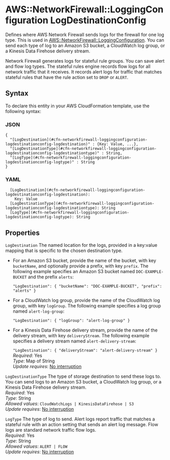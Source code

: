 # AWS::NetworkFirewall::LoggingConfiguration LogDestinationConfig<a name="aws-properties-networkfirewall-loggingconfiguration-logdestinationconfig"></a>

Defines where AWS Network Firewall sends logs for the firewall for one log type\. This is used in [AWS::NetworkFirewall::LoggingConfiguration](aws-resource-networkfirewall-loggingconfiguration.md)\. You can send each type of log to an Amazon S3 bucket, a CloudWatch log group, or a Kinesis Data Firehose delivery stream\.

Network Firewall generates logs for stateful rule groups\. You can save alert and flow log types\. The stateful rules engine records flow logs for all network traffic that it receives\. It records alert logs for traffic that matches stateful rules that have the rule action set to `DROP` or `ALERT`\. 

## Syntax<a name="aws-properties-networkfirewall-loggingconfiguration-logdestinationconfig-syntax"></a>

To declare this entity in your AWS CloudFormation template, use the following syntax:

### JSON<a name="aws-properties-networkfirewall-loggingconfiguration-logdestinationconfig-syntax.json"></a>

```
{
  "[LogDestination](#cfn-networkfirewall-loggingconfiguration-logdestinationconfig-logdestination)" : {Key: Value, ...},
  "[LogDestinationType](#cfn-networkfirewall-loggingconfiguration-logdestinationconfig-logdestinationtype)" : String,
  "[LogType](#cfn-networkfirewall-loggingconfiguration-logdestinationconfig-logtype)" : String
}
```

### YAML<a name="aws-properties-networkfirewall-loggingconfiguration-logdestinationconfig-syntax.yaml"></a>

```
  [LogDestination](#cfn-networkfirewall-loggingconfiguration-logdestinationconfig-logdestination): 
    Key: Value
  [LogDestinationType](#cfn-networkfirewall-loggingconfiguration-logdestinationconfig-logdestinationtype): String
  [LogType](#cfn-networkfirewall-loggingconfiguration-logdestinationconfig-logtype): String
```

## Properties<a name="aws-properties-networkfirewall-loggingconfiguration-logdestinationconfig-properties"></a>

`LogDestination`  <a name="cfn-networkfirewall-loggingconfiguration-logdestinationconfig-logdestination"></a>
The named location for the logs, provided in a key:value mapping that is specific to the chosen destination type\.   
+ For an Amazon S3 bucket, provide the name of the bucket, with key `bucketName`, and optionally provide a prefix, with key `prefix`\. The following example specifies an Amazon S3 bucket named `DOC-EXAMPLE-BUCKET` and the prefix `alerts`: 

   `"LogDestination": { "bucketName": "DOC-EXAMPLE-BUCKET", "prefix": "alerts" }` 
+ For a CloudWatch log group, provide the name of the CloudWatch log group, with key `logGroup`\. The following example specifies a log group named `alert-log-group`: 

   `"LogDestination": { "logGroup": "alert-log-group" }` 
+ For a Kinesis Data Firehose delivery stream, provide the name of the delivery stream, with key `deliveryStream`\. The following example specifies a delivery stream named `alert-delivery-stream`: 

   `"LogDestination": { "deliveryStream": "alert-delivery-stream" }` 
*Required*: Yes  
*Type*: Map of String  
*Update requires*: [No interruption](https://docs.aws.amazon.com/AWSCloudFormation/latest/UserGuide/using-cfn-updating-stacks-update-behaviors.html#update-no-interrupt)

`LogDestinationType`  <a name="cfn-networkfirewall-loggingconfiguration-logdestinationconfig-logdestinationtype"></a>
The type of storage destination to send these logs to\. You can send logs to an Amazon S3 bucket, a CloudWatch log group, or a Kinesis Data Firehose delivery stream\.  
*Required*: Yes  
*Type*: String  
*Allowed values*: `CloudWatchLogs | KinesisDataFirehose | S3`  
*Update requires*: [No interruption](https://docs.aws.amazon.com/AWSCloudFormation/latest/UserGuide/using-cfn-updating-stacks-update-behaviors.html#update-no-interrupt)

`LogType`  <a name="cfn-networkfirewall-loggingconfiguration-logdestinationconfig-logtype"></a>
The type of log to send\. Alert logs report traffic that matches a stateful rule with an action setting that sends an alert log message\. Flow logs are standard network traffic flow logs\.   
*Required*: Yes  
*Type*: String  
*Allowed values*: `ALERT | FLOW`  
*Update requires*: [No interruption](https://docs.aws.amazon.com/AWSCloudFormation/latest/UserGuide/using-cfn-updating-stacks-update-behaviors.html#update-no-interrupt)
